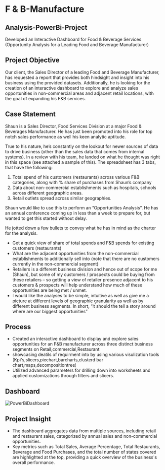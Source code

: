 # F & B-Manufacture
## Analysis-PowerBi-Project
Developed an Interactive Dashboard for Food & Beverage Services (Opportunity Analysis for a Leading Food and Beverage Manufacturer)

## Project Objective
Our client, the Sales Director of a leading Food and Beverage Manufacturer, has requested a report that provides both hindsight and insight into his business using the provided datasets. Additionally, he is looking for the creation of an interactive dashboard to explore and analyze sales opportunities in non-commercial areas and adjacent retail locations, with the goal of expanding his F&B services.

## Case Statement
Shaun is a Sales Director, Food Services Division at a major Food & Beverages Manufacturer. He has just been promoted into his role for top notch sales performance as well his keen analytic aptitude. 

True to his nature, he’s constantly on the lookout for newer sources of data to drive business (other than the sales data that comes from internal systems). In a review with his team, he landed on what he thought was right in this space (see attached a sample of this). The spreadsheet has 3 tabs, that have the following:

1)	Total spend of his customers (restaurants) across various F&B categories, along with % share of purchases from Shaun’s company
2)	Data about non-commercial establishments such as hospitals, schools across different geographic areas.
3)	Retail outlets spread across similar geographies.

Shaun would like to use this to perform an “Opportunities Analysis”. He has an annual conference coming up in less than a week to prepare for, but wanted to get this started without delay. 

He jotted down a few bullets to convey what he has in mind as the charter for the analysis.

-	Get a quick view of share of total spends and F&B spends for existing customers (restaurants)
-	What are the adjacent opportunities from the non-commercial establishments to additionally sell into (note that there are no customers currently in the non-commercial segment)
-	Retailers is a different business division and hence out of scope for me (Shaun), but some of my customers / prospects could be buying from these retailers – so getting a view of retailer presence adjacent to his customers & prospects will help understand how much of these opportunities are being met / unmet.
-	I would like the analyses to be simple, intuitive as well as give me a picture at different levels of geographic granularity as well as by different business segments. In short, “it should the tell a story around where are our biggest opportunities”
## Process
* Created an interactive dashboard to display and explore sales opportunities for an F&B manufacturer across three distinct business segments on Retail,commercial,Restaurant
* showcasing deatils of requirment into by using various visulization tools (Kpi's,slicers,piechart,barcharts,clusterd bar chart,maps,decompositiontree)
* Utilized advanced parameters for drilling down into worksheets and applied customizations through filters and slicers. 

## Dashboard
![PowerBiDashboard](https://github.com/user-attachments/assets/9d54cce4-b86c-4f23-bca7-8434e3db39c4)

## Project Insight
* The dashboard aggregates data from multiple sources, including retail and restaurant sales, categorized by annual sales and non-commercial opportunities.
* Key metrics such as Total Sales, Average Percentage, Total Restaurants, Beverage and Food Purchases, and the total number of states covered are highlighted at the top, providing a quick overview of the business's overall performance.







